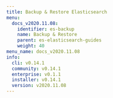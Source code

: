 ```yaml
---
title: Backup & Restore Elasticsearch
menu:
  docs_v2020.11.08:
    identifier: es-backup
    name: Backup & Restore
    parent: es-elasticsearch-guides
    weight: 40
menu_name: docs_v2020.11.08
info:
  cli: v0.14.1
  community: v0.14.1
  enterprise: v0.1.1
  installer: v0.14.1
  version: v2020.11.08
---
```


